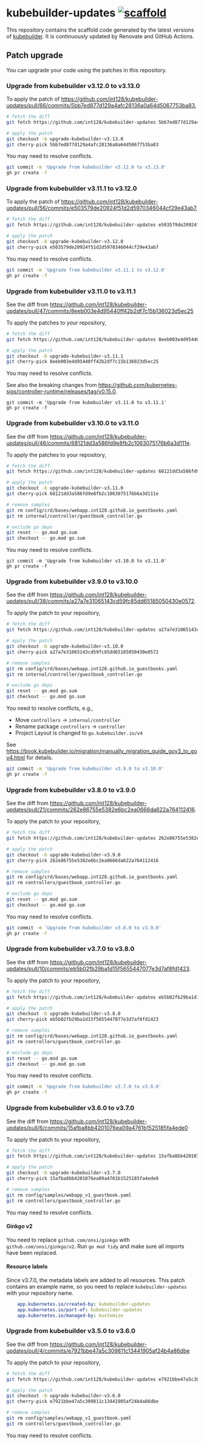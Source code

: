 # kubebuilder-updates [![scaffold](https://github.com/int128/kubebuilder-updates/actions/workflows/scaffold.yaml/badge.svg)](https://github.com/int128/kubebuilder-updates/actions/workflows/scaffold.yaml)

This repository contains the scaffold code generated by the latest versions of [kubebuilder](https://github.com/kubernetes-sigs/kubebuilder).
It is continuously updated by Renovate and GitHub Actions.

## Patch upgrade

You can upgrade your code using the patches in this repository.

### Upgrade from kubebuilder v3.12.0 to v3.13.0

To apply the patch of https://github.com/int128/kubebuilder-updates/pull/66/commits/5bb7ed877d129a4afc28136a0a64d5067753ba83,

```sh
# fetch the diff
git fetch https://github.com/int128/kubebuilder-updates 5bb7ed877d129a4afc28136a0a64d5067753ba83

# apply the patch
git checkout -b upgrade-kubebuilder-v3.13.0
git cherry-pick 5bb7ed877d129a4afc28136a0a64d5067753ba83
```

You may need to resolve conflicts.

```sh
git commit -m 'Upgrade from kubebuilder v3.12.0 to v3.13.0'
gh pr create -f
```

### Upgrade from kubebuilder v3.11.1 to v3.12.0

To apply the patch of https://github.com/int128/kubebuilder-updates/pull/56/commits/e503579de20924f51d2d5970346044cf29e43ab7,

```sh
# fetch the diff
git fetch https://github.com/int128/kubebuilder-updates e503579de20924f51d2d5970346044cf29e43ab7

# apply the patch
git checkout -b upgrade-kubebuilder-v3.12.0
git cherry-pick e503579de20924f51d2d5970346044cf29e43ab7
```

You may need to resolve conflicts.

```sh
git commit -m 'Upgrade from kubebuilder v3.11.1 to v3.12.0'
gh pr create -f
```

### Upgrade from kubebuilder v3.11.0 to v3.11.1

See the diff from
https://github.com/int128/kubebuilder-updates/pull/47/commits/8eeb003e4d95440ff42b2df7c15b136023d5ec25

To apply the patches to your repository,

```sh
# fetch the diff
git fetch https://github.com/int128/kubebuilder-updates 8eeb003e4d95440ff42b2df7c15b136023d5ec25

# apply the patch
git checkout -b upgrade-kubebuilder-v3.11.1
git cherry-pick 8eeb003e4d95440ff42b2df7c15b136023d5ec25
```

You may need to resolve conflicts.

See also the breaking changes from https://github.com/kubernetes-sigs/controller-runtime/releases/tag/v0.15.0.

```
git commit -m 'Upgrade from kubebuilder v3.11.0 to v3.11.1'
gh pr create -f
```

### Upgrade from kubebuilder v3.10.0 to v3.11.0

See the diff from
https://github.com/int128/kubebuilder-updates/pull/46/commits/68121dd3a586fd9e8fb2c1063075176b6a3d111e.

To apply the patches to your repository,

```sh
# fetch the diff
git fetch https://github.com/int128/kubebuilder-updates 68121dd3a586fd9e8fb2c1063075176b6a3d111e

# apply the patch
git checkout -b upgrade-kubebuilder-v3.11.0
git cherry-pick 68121dd3a586fd9e8fb2c1063075176b6a3d111e

# remove samples
git rm config/crd/bases/webapp.int128.github.io_guestbooks.yaml
git rm internal/controller/guestbook_controller.go

# exclude go deps
git reset -- go.mod go.sum
git checkout -- go.mod go.sum
```

You may need to resolve conflicts.

```
git commit -m 'Upgrade from kubebuilder v3.10.0 to v3.11.0'
gh pr create -f
```

### Upgrade from kubebuilder v3.9.0 to v3.10.0

See the diff from https://github.com/int128/kubebuilder-updates/pull/38/commits/a27a7e31065143cd59fc85dd65185050430e0572.

To apply the patch to your repository,

```sh
# fetch the diff
git fetch https://github.com/int128/kubebuilder-updates a27a7e31065143cd59fc85dd65185050430e0572

# apply the patch
git checkout -b upgrade-kubebuilder-v3.10.0
git cherry-pick a27a7e31065143cd59fc85dd65185050430e0572

# remove samples
git rm config/crd/bases/webapp.int128.github.io_guestbooks.yaml
git rm internal/controller/guestbook_controller.go

# exclude go deps
git reset -- go.mod go.sum
git checkout -- go.mod go.sum
```

You need to resolve conflicts, e.g.,

- Move `controllers` -> `internal/controller`
- Rename package `controllers` -> `controller`
- Project Layout is changed to `go.kubebuilder.io/v4`

See https://book.kubebuilder.io/migration/manually_migration_guide_gov3_to_gov4.html for details.

```sh
git commit -m 'Upgrade from kubebuilder v3.9.0 to v3.10.0'
gh pr create -f
```

### Upgrade from kubebuilder v3.8.0 to v3.9.0

See the diff from https://github.com/int128/kubebuilder-updates/pull/21/commits/262e86755e5382e6bc2ea0666da622a764112416.

To apply the patch to your repository,

```sh
# fetch the diff
git fetch https://github.com/int128/kubebuilder-updates 262e86755e5382e6bc2ea0666da622a764112416

# apply the patch
git checkout -b upgrade-kubebuilder-v3.9.0
git cherry-pick 262e86755e5382e6bc2ea0666da622a764112416

# remove samples
git rm config/crd/bases/webapp.int128.github.io_guestbooks.yaml
git rm controllers/guestbook_controller.go

# exclude go deps
git reset -- go.mod go.sum
git checkout -- go.mod go.sum
```

You may need to resolve conflicts.

```sh
git commit -m 'Upgrade from kubebuilder v3.8.0 to v3.9.0'
gh pr create -f
```

### Upgrade from kubebuilder v3.7.0 to v3.8.0

See the diff from https://github.com/int128/kubebuilder-updates/pull/10/commits/eb5b02fb29ba1d15f5655447077e3d7af8fd1423.

To apply the patch to your repository,

```sh
# fetch the diff
git fetch https://github.com/int128/kubebuilder-updates eb5b02fb29ba1d15f5655447077e3d7af8fd1423

# apply the patch
git checkout -b upgrade-kubebuilder-v3.8.0
git cherry-pick eb5b02fb29ba1d15f5655447077e3d7af8fd1423

# remove samples
git rm config/crd/bases/webapp.int128.github.io_guestbooks.yaml
git rm controllers/guestbook_controller.go

# exclude go deps
git reset -- go.mod go.sum
git checkout -- go.mod go.sum
```

You may need to resolve conflicts.

```sh
git commit -m 'Upgrade from kubebuilder v3.7.0 to v3.8.0'
gh pr create -f
```

### Upgrade from kubebuilder v3.6.0 to v3.7.0

See the diff from https://github.com/int128/kubebuilder-updates/pull/6/commits/15afba8bb4201076ea09a4761b1525185fa4ede0

To apply the patch to your repository,

```sh
# fetch the diff
git fetch https://github.com/int128/kubebuilder-updates 15afba8bb4201076ea09a4761b1525185fa4ede0

# apply the patch
git checkout -b upgrade-kubebuilder-v3.7.0
git cherry-pick 15afba8bb4201076ea09a4761b1525185fa4ede0

# remove samples
git rm config/samples/webapp_v1_guestbook.yaml
git rm controllers/guestbook_controller.go
```

You may need to resolve conflicts.

#### Ginkgo v2

You need to replace `github.com/onsi/ginkgo` with `github.com/onsi/ginkgo/v2`.
Run `go mod tidy` and make sure all imports have been replaced.

#### Resource labels

Since v3.7.0, the metadata labels are added to all resources.
This patch contains an example name, so you need to replace `kubebuilder-updates` with your repository name.

```yaml
    app.kubernetes.io/created-by: kubebuilder-updates
    app.kubernetes.io/part-of: kubebuilder-updates
    app.kubernetes.io/managed-by: kustomize
```

### Upgrade from kubebuilder v3.5.0 to v3.6.0

See the diff from https://github.com/int128/kubebuilder-updates/pull/4/commits/e7921bbe47a5c309811c13441905af24b4a86dbe

To apply the patch to your repository,

```sh
# fetch the diff
git fetch https://github.com/int128/kubebuilder-updates e7921bbe47a5c309811c13441905af24b4a86dbe

# apply the patch
git checkout -b upgrade-kubebuilder-v3.6.0
git cherry-pick e7921bbe47a5c309811c13441905af24b4a86dbe

# remove samples
git rm config/samples/webapp_v1_guestbook.yaml
git rm controllers/guestbook_controller.go
```

You may need to resolve conflicts.
